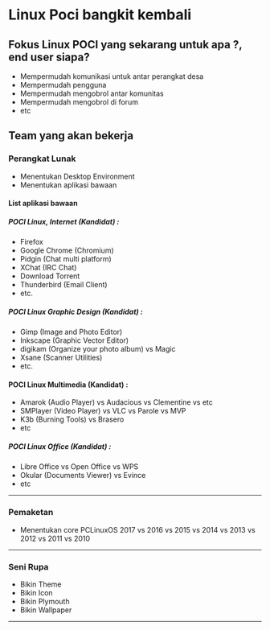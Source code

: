 # Linux Poci bangkit kembali

## Fokus Linux POCI yang sekarang untuk apa ?, end user siapa?
- Mempermudah komunikasi untuk antar perangkat desa
- Mempermudah pengguna
- Mempermudah mengobrol antar komunitas
- Mempermudah mengobrol di forum
- etc

## Team yang akan bekerja

### Perangkat Lunak

- Menentukan Desktop Environment
- Menentukan aplikasi bawaan

#### List aplikasi bawaan

##### POCI Linux, Internet (Kandidat) :

- Firefox
- Google Chrome (Chromium)
- Pidgin (Chat multi platform)
- XChat (IRC Chat)
- Download Torrent
- Thunderbird (Email Client)
- etc.

##### POCI Linux Graphic Design (Kandidat) :

- Gimp (Image and Photo Editor)
- Inkscape (Graphic Vector Editor)
- digikam (Organize your photo album) vs Magic 
- Xsane (Scanner Utilities)
- etc.

#### POCI Linux Multimedia (Kandidat) :

- Amarok (Audio Player) vs Audacious vs Clementine vs etc
- SMPlayer (Video Player) vs VLC vs Parole vs MVP
- K3b (Burning Tools) vs Brasero
- etc

##### POCI Linux Office (Kandidat) :

- Libre Office vs Open Office vs WPS
- Okular (Documents Viewer) vs Evince
- etc

----------------------------------------------------

### Pemaketan

- Menentukan core PCLinuxOS 2017 vs 2016 vs 2015 vs 2014 vs 2013 vs 2012 vs 2011 vs 2010

----------------------------------------------------

### Seni Rupa

- Bikin Theme
- Bikin Icon
- Bikin Plymouth
- Bikin Wallpaper

-------------------------
